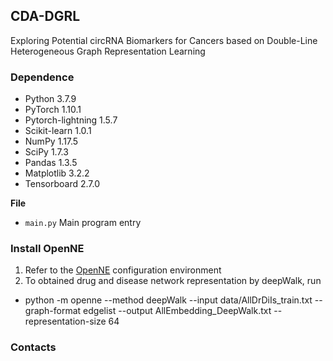 ## CDA-DGRL

Exploring Potential circRNA Biomarkers for Cancers based on Double-Line Heterogeneous Graph Representation Learning 

### Dependence

* Python 3.7.9
* PyTorch 1.10.1
* Pytorch-lightning 1.5.7
* Scikit-learn 1.0.1
* NumPy 1.17.5
* SciPy 1.7.3
* Pandas 1.3.5
* Matplotlib 3.2.2
* Tensorboard 2.7.0

**File**
- `main.py` Main program entry

### Install OpenNE
1. Refer to the [OpenNE](https://github.com/thunlp/OpenNE/tree/pytorch) configuration environment
2. To obtained drug and disease network representation by deepWalk, run
  - python -m openne --method deepWalk --input data/AllDrDiIs_train.txt --graph-format edgelist --output AllEmbedding_DeepWalk.txt --representation-size 64


### Contacts


